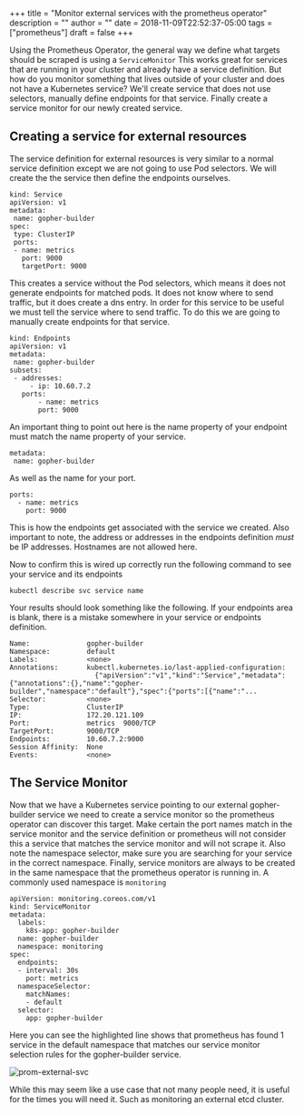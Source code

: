 +++
title = "Monitor external services with the prometheus operator"
description = ""
author = ""
date = 2018-11-09T22:52:37-05:00
tags = ["prometheus"]
draft = false
+++



Using the Prometheus Operator, the general way we define what targets should be scraped is using a  `ServiceMonitor`   This works great for services that are running in your cluster and already have a service definition. But how do you monitor something that lives outside of your cluster and does not have a Kubernetes service? We'll create service that does not use selectors, manually define endpoints for that service. Finally create a service monitor for our newly created service. 

## Creating a service for external resources

The service definition for external resources is very similar to a normal service definition except we are not going to use Pod selectors. We will create the the service then define the endpoints ourselves. 

```
kind: Service
apiVersion: v1
metadata:
 name: gopher-builder
spec:
 type: ClusterIP
 ports:
 - name: metrics
   port: 9000
   targetPort: 9000
```

This creates a service without the Pod selectors, which means it does not generate endpoints for matched pods.  It does not know where to send traffic, but it does create a dns entry. In order for this service to be useful we must tell the service where to send traffic. To do this we are going to manually create endpoints for that service. 

```
kind: Endpoints
apiVersion: v1
metadata:
 name: gopher-builder
subsets:
 - addresses:
     - ip: 10.60.7.2
   ports: 
	   - name: metrics
       port: 9000
```

An important thing to point out here is the name property of your endpoint must match the name property of your service.
```
metadata:
 name: gopher-builder
```
As well as the name for your port. 
```
ports: 
  - name: metrics
    port: 9000
```
This is how the endpoints get associated with the service we created. Also important to note, the address or addresses in the endpoints definition _must_ be IP addresses. Hostnames are not allowed here. 

Now to confirm this is wired up correctly run the following command to see your service and its endpoints

`kubectl describe svc service name` 

Your results should look something like the following. If your endpoints area is blank, there is a mistake somewhere in your service or endpoints definition. 

```
Name:              gopher-builder
Namespace:         default
Labels:            <none>
Annotations:       kubectl.kubernetes.io/last-applied-configuration:
                     {"apiVersion":"v1","kind":"Service","metadata":{"annotations":{},"name":"gopher-builder","namespace":"default"},"spec":{"ports":[{"name":"...
Selector:          <none>
Type:              ClusterIP
IP:                172.20.121.109
Port:              metrics  9000/TCP
TargetPort:        9000/TCP
Endpoints:         10.60.7.2:9000
Session Affinity:  None
Events:            <none>
```


## The Service Monitor

Now that we have a Kubernetes service pointing to our external gopher-builder service we need to create a service monitor so the prometheus operator can discover this target.  Make certain the port names match in the service monitor and the service definition or prometheus will not consider this a service that matches the service monitor and will not scrape it.
Also note the namespace selector,  make sure you are searching for your service in the correct namespace.  Finally, service monitors are always to be created in the same namespace that the prometheus operator is running in.  A commonly used namespace is `monitoring` 

```
apiVersion: monitoring.coreos.com/v1
kind: ServiceMonitor
metadata:
  labels:
    k8s-app: gopher-builder
  name: gopher-builder
  namespace: monitoring
spec:
  endpoints:
  - interval: 30s
    port: metrics
  namespaceSelector:
    matchNames:
    - default
  selector:
    app: gopher-builder
```

Here you can see the highlighted line shows that prometheus has found 1 service in the default namespace that matches our service monitor selection rules for the gopher-builder service.  

![prom-external-svc](/images/prom-external-svc.png)

While this may seem like a use case that not many people need, it is useful for the times you will need it. Such as monitoring an external etcd cluster. 
